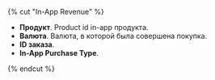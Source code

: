 {% cut "In-App Revenue" %}

- **Продукт**. Product id in-app продукта.
- **Валюта**. Валюта, в которой была совершена покупка.
- **ID заказа**.
- **In-App Purchase Type**.

{% endcut %}
